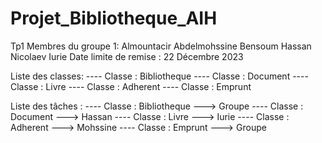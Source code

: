 # Projet_Bibliotheque_AIH
Tp1
Membres du groupe 1:
Almountacir Abdelmohssine
Bensoum Hassan
Nicolaev Iurie
Date limite de remise : 22 Décembre 2023

Liste des classes:
---- Classe : Bibliotheque
---- Classe : Document
---- Classe : Livre
---- Classe : Adherent
---- Classe : Emprunt

Liste des tâches :
---- Classe : Bibliotheque ---­­­> Groupe
---- Classe : Document ---­­­> Hassan
---- Classe : Livre ---­­­> Iurie
---- Classe : Adherent ---­­­> Mohssine
---- Classe : Emprunt ---­­­> Groupe






